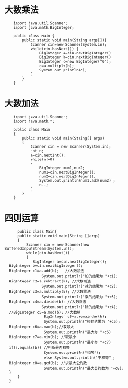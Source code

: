 # 大数乘法

        import java.util.Scanner;
        import java.math.BigInteger;

        public class Main {
            public static void main(String args[]){
                Scanner cin=new Scanner(System.in);
                while(cin.hasNext()) {
                    BigInteger a=cin.nextBigInteger();
                    BigInteger b=cin.nextBigInteger();
                    BigInteger c=new BigInteger("0");
                    c=a.multiply(b);
                    System.out.println(c);
                }
            }
        }
        
        
  # 大数加法
    
        import java.util.Scanner;
        import java.math.*;

        public class Main
        {
            public static void main(String[] args)
            {
                Scanner cin = new Scanner(System.in);
                int n;
                n=cin.nextInt();
                while(n!=0)
                {
                    BigInteger num1,num2;
                    num1=cin.nextBigInteger();
                    num2=cin.nextBigInteger();
                    System.out.println(num1.add(num2));
                    n--;
                }
            }
        }
        
   # 四则运算
          public class Main{
          public static void main(String []args)
          {
              Scanner cin = new Scanner(new BufferedInputStream(System.in));
              while(cin.hasNext())
              {
                 BigInteger a=cin.nextBigInteger();
      BigInteger b=cin.nextBigInteger();
      BigInteger c1=a.add(b);   //大数加法
                     System.out.println("加的结果为 "+c1);
      BigInteger c2=a.subtract(b); //大数减法
                     System.out.println("减的结果为 "+c2);
      BigInteger c3=a.multiply(b); //大数乘法
                     System.out.println("乘的结果为 "+c3);
      BigInteger c4=a.divide(b); //大数除法
                     System.out.println("除的结果为 "+c4);
      //BigInteger c5=a.mod(b); //大数模
                      BigInteger c5=a.remainder(b);
                      System.out.println("模的结果为 "+c5);
      BigInteger c6=a.max(b);//取最大
                      System.out.println("最大为 "+c6);
      BigInteger c7=a.min(b); //取最小
                      System.out.println("最小为 "+c7);
      if(a.equals(b)) //判断是否相等
                      System.out.println("相等");
                      else System.out.println("不相等");
      BigInteger c8=a.gcd(b); //求最大公约数
                      System.out.println("最大公约数为 "+c8);
      }
          }
      }
